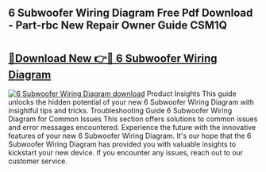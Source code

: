 ## 6 Subwoofer Wiring Diagram Free Pdf Download - Part-rbc New Repair Owner Guide CSM1Q

# <h2><a href="http://dft8z0.blite.top/?on=6+Subwoofer+Wiring+Diagram">🔗Download New 👉🔴 6 Subwoofer Wiring Diagram</a></h2>

[![6 Subwoofer Wiring Diagram download](https://i.imgur.com/lujVjoI.png)](http://dft8z0.blite.top/?on=6+Subwoofer+Wiring+Diagram)
Product Insights This guide unlocks the hidden potential of your new 6 Subwoofer Wiring Diagram with insightful tips and tricks. Troubleshooting Guide 6 Subwoofer Wiring Diagram for Common Issues This section offers solutions to common issues and error messages encountered. Experience the future with the innovative features of your new 6 Subwoofer Wiring Diagram. It's our hope that the 6 Subwoofer Wiring Diagram has provided you with valuable insights to kickstart your new device. If you encounter any issues, reach out to our customer service.

